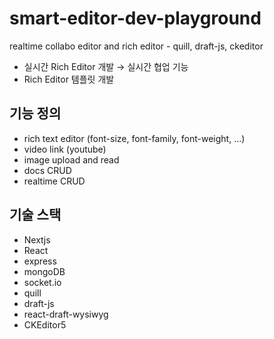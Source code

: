 # smart-editor-dev-playground

realtime collabo editor and rich editor - quill, draft-js, ckeditor

- 실시간 Rich Editor 개발 → 실시간 협업 기능
- Rich Editor 템플릿 개발

## 기능 정의

- rich text editor (font-size, font-family, font-weight, ...)
- video link (youtube)
- image upload and read
- docs CRUD
- realtime CRUD

## 기술 스택

- Nextjs
- React
- express
- mongoDB
- socket.io
- quill
- draft-js
- react-draft-wysiwyg
- CKEditor5

